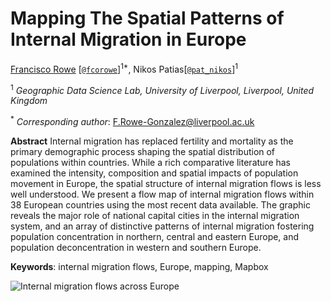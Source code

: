# Mapping The Spatial Patterns of Internal Migration in Europe

[Francisco Rowe](http://www.franciscorowe.com) [[`@fcorowe`](http://twitter.com/fcorowe)]<sup>1*</sup>, Nikos Patias[[`@pat_nikos`](https://twitter.com/pat_nikos)]<sup>1</sup>

<sup>1</sup> *Geographic Data Science Lab, University of Liverpool, Liverpool, United Kingdom*

<sup>*</sup> *Corresponding author*:
F.Rowe-Gonzalez@liverpool.ac.uk

**Abstract**
Internal migration has replaced fertility and mortality as the primary demographic process shaping the spatial distribution of populations within countries. While a rich comparative literature has examined the intensity, composition and spatial impacts of population movement in Europe, the spatial structure of internal migration flows is less well understood. We present a flow map of internal migration flows within 38 European countries using the most recent data available. The graphic reveals the major role of national capital cities in the internal migration system, and an array of distinctive patterns of internal migration fostering population concentration in northern, central and eastern Europe, and population deconcentration in western and southern Europe.

**Keywords**: internal migration flows, Europe, mapping, Mapbox

![Internal migration flows across Europe](fig/fig1.png)
